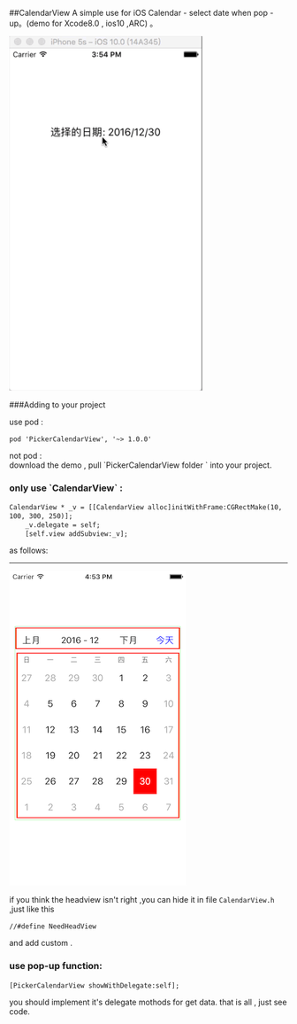 ##CalendarView
A simple use for iOS Calendar - select date when pop -up。(demo for Xcode8.0 , ios10 ,ARC) 。   


![CalendarView](https://raw.githubusercontent.com/Light413/images/master/CalendarView_demo.gif)

###Adding to your project

 use pod : <br>

```
pod 'PickerCalendarView', '~> 1.0.0'

```
 not pod : <br> 
 download the demo , pull \`PickerCalendarView folder \` into your project. <br>
 
 
 ### only use \`CalendarView\` :

```
CalendarView * _v = [[CalendarView alloc]initWithFrame:CGRectMake(10, 100, 300, 250)];
    _v.delegate = self;
    [self.view addSubview:_v];    
```

as follows: <hr>
![CalendarView](https://raw.githubusercontent.com/Light413/images/master/CalendarView_base.png)

if you think the headview isn't right ,you can hide it in file `CalendarView.h` ,just like  this<br>

```
//#define NeedHeadView
```
and add custom .

### use pop-up function:

 ```
 [PickerCalendarView showWithDelegate:self];
 ```
you should implement it's delegate mothods for get data. that is all , just see code.

